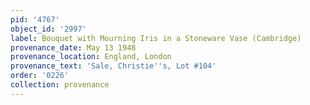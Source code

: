 ```yaml
---
pid: '4767'
object_id: '2997'
label: Bouquet with Mourning Iris in a Stoneware Vase (Cambridge)
provenance_date: May 13 1948
provenance_location: England, London
provenance_text: 'Sale, Christie''s, Lot #104'
order: '0226'
collection: provenance
---
```

